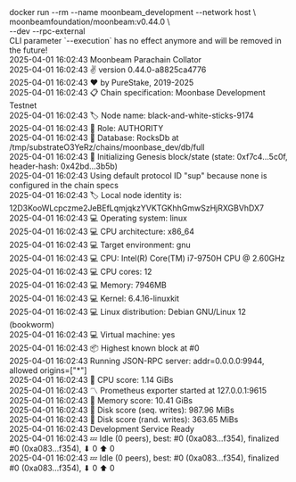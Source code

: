 <div id="termynal" data-termynal>
  <span data-ty="input"><span class="file-path"></span>docker run --rm --name moonbeam_development --network host \
    <br> moonbeamfoundation/moonbeam:v0.44.0 \
    <br> --dev --rpc-external
  </span>
  <br>
  <span data-ty>CLI parameter `--execution` has no effect anymore and will be removed in the future!
    <br> 2025-04-01 16:02:43 Moonbeam Parachain Collator
    <br> 2025-04-01 16:02:43 ✌️  version 0.44.0-a8825ca4776
    <br> 2025-04-01 16:02:43 ❤️  by PureStake, 2019-2025
    <br> 2025-04-01 16:02:43 📋 Chain specification: Moonbase Development Testnet
    <br> 2025-04-01 16:02:43 🏷  Node name: black-and-white-sticks-9174
    <br> 2025-04-01 16:02:43 👤 Role: AUTHORITY
    <br> 2025-04-01 16:02:43 💾 Database: RocksDb at /tmp/substrateO3YeRz/chains/moonbase_dev/db/full
    <br> 2025-04-01 16:02:43 🔨 Initializing Genesis block/state (state: 0xf7c4…5c0f, header-hash: 0x42bd…3b5b)
    <br> 2025-04-01 16:02:43 Using default protocol ID "sup" because none is configured in the chain specs
    <br> 2025-04-01 16:02:43 🏷  Local node identity is: 12D3KooWLcpczme2JeBEfLqmjqkzYVKTGKhhGmwSzHjRXGBVhDX7
    <br> 2025-04-01 16:02:43 💻 Operating system: linux
    <br> 2025-04-01 16:02:43 💻 CPU architecture: x86_64
    <br> 2025-04-01 16:02:43 💻 Target environment: gnu
    <br> 2025-04-01 16:02:43 💻 CPU: Intel(R) Core(TM) i7-9750H CPU @ 2.60GHz
    <br> 2025-04-01 16:02:43 💻 CPU cores: 12
    <br> 2025-04-01 16:02:43 💻 Memory: 7946MB
    <br> 2025-04-01 16:02:43 💻 Kernel: 6.4.16-linuxkit
    <br> 2025-04-01 16:02:43 💻 Linux distribution: Debian GNU/Linux 12 (bookworm)
    <br> 2025-04-01 16:02:43 💻 Virtual machine: yes
    <br> 2025-04-01 16:02:43 📦 Highest known block at #0
    <br> 2025-04-01 16:02:43 Running JSON-RPC server: addr=0.0.0.0:9944, allowed origins=["*"]
    <br> 2025-04-01 16:02:43 🏁 CPU score: 1.14 GiBs
    <br> 2025-04-01 16:02:43 〽️ Prometheus exporter started at 127.0.0.1:9615
    <br> 2025-04-01 16:02:43 🏁 Memory score: 10.41 GiBs
    <br> 2025-04-01 16:02:43 🏁 Disk score (seq. writes): 987.96 MiBs
    <br> 2025-04-01 16:02:43 🏁 Disk score (rand. writes): 363.65 MiBs
    <br> 2025-04-01 16:02:43 Development Service Ready
    <br> 2025-04-01 16:02:43 💤 Idle (0 peers), best: #0 (0xa083…f354), finalized #0 (0xa083…f354), ⬇ 0 ⬆ 0
    <br> 2025-04-01 16:02:43 💤 Idle (0 peers), best: #0 (0xa083…f354), finalized #0 (0xa083…f354), ⬇ 0 ⬆ 0
  </span>
</div>
